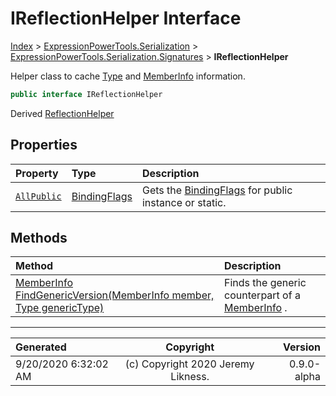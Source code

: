 ﻿# IReflectionHelper Interface

[Index](../index.md) > [ExpressionPowerTools.Serialization](ExpressionPowerTools.Serialization.a.md) > [ExpressionPowerTools.Serialization.Signatures](ExpressionPowerTools.Serialization.Signatures.n.md) > **IReflectionHelper**

Helper class to cache [Type](https://docs.microsoft.com/dotnet/api/system.type) and [MemberInfo](https://docs.microsoft.com/dotnet/api/system.reflection.memberinfo) information.

```csharp
public interface IReflectionHelper
```

Derived  [ReflectionHelper](ExpressionPowerTools.Serialization.Serializers.ReflectionHelper.cs.md) 

## Properties

| Property | Type | Description |
| :-- | :-- | :-- |
| [`AllPublic`](ExpressionPowerTools.Serialization.Signatures.IReflectionHelper.AllPublic.prop.md) | [BindingFlags](https://docs.microsoft.com/dotnet/api/system.reflection.bindingflags) | Gets the [BindingFlags](https://docs.microsoft.com/dotnet/api/system.reflection.bindingflags) for public instance or static. |

## Methods

| Method | Description |
| :-- | :-- |
| [MemberInfo FindGenericVersion(MemberInfo member, Type genericType)](ExpressionPowerTools.Serialization.Signatures.IReflectionHelper.FindGenericVersion.m.md) | Finds the generic counterpart of a [MemberInfo](https://docs.microsoft.com/dotnet/api/system.reflection.memberinfo) . |

---

| Generated | Copyright | Version |
| :-- | :-: | --: |
| 9/20/2020 6:32:02 AM | (c) Copyright 2020 Jeremy Likness. | 0.9.0-alpha |
